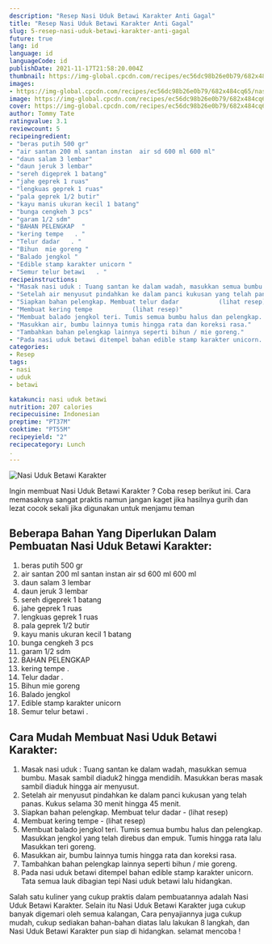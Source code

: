 ```yaml
---
description: "Resep Nasi Uduk Betawi Karakter Anti Gagal"
title: "Resep Nasi Uduk Betawi Karakter Anti Gagal"
slug: 5-resep-nasi-uduk-betawi-karakter-anti-gagal
future: true
lang: id
language: id
languageCode: id
publishDate: 2021-11-17T21:58:20.004Z 
thumbnail: https://img-global.cpcdn.com/recipes/ec56dc98b26e0b79/682x484cq65/nasi-uduk-betawi-karakter-foto-resep-utama.png
images:
- https://img-global.cpcdn.com/recipes/ec56dc98b26e0b79/682x484cq65/nasi-uduk-betawi-karakter-foto-resep-utama.png
image: https://img-global.cpcdn.com/recipes/ec56dc98b26e0b79/682x484cq65/nasi-uduk-betawi-karakter-foto-resep-utama.png
cover: https://img-global.cpcdn.com/recipes/ec56dc98b26e0b79/682x484cq65/nasi-uduk-betawi-karakter-foto-resep-utama.png
author: Tommy Tate
ratingvalue: 3.1
reviewcount: 5
recipeingredient:
- "beras putih 500 gr"
- "air santan 200 ml santan instan  air sd 600 ml 600 ml"
- "daun salam 3 lembar"
- "daun jeruk 3 lembar"
- "sereh digeprek 1 batang"
- "jahe geprek 1 ruas"
- "lengkuas geprek 1 ruas"
- "pala geprek 1/2 butir"
- "kayu manis ukuran kecil 1 batang"
- "bunga cengkeh 3 pcs"
- "garam 1/2 sdm"
- "BAHAN PELENGKAP  "
- "kering tempe   . "
- "Telur dadar   . "
- "Bihun  mie goreng "
- "Balado jengkol "
- "Edible stamp karakter unicorn "
- "Semur telur betawi   . "
recipeinstructions:
- "Masak nasi uduk : Tuang santan ke dalam wadah, masukkan semua bumbu. Masak sambil diaduk2 hingga mendidih. Masukkan beras masak sambil diaduk hingga air menyusut."
- "Setelah air menyusut pindahkan ke dalam panci kukusan yang telah panas. Kukus selama 30 menit hingga 45 menit."
- "Siapkan bahan pelengkap. Membuat telur dadar           (lihat resep)"
- "Membuat kering tempe           (lihat resep)"
- "Membuat balado jengkol teri. Tumis semua bumbu halus dan pelengkap. Masukkan jengkol yang telah direbus dan empuk. Tumis hingga rata lalu Masukkan teri goreng."
- "Masukkan air, bumbu lainnya tumis hingga rata dan koreksi rasa."
- "Tambahkan bahan pelengkap lainnya seperti bihun / mie goreng."
- "Pada nasi uduk betawi ditempel bahan edible stamp karakter unicorn. Tata semua lauk dibagian tepi Nasi uduk betawi lalu hidangkan."
categories:
- Resep
tags:
- nasi
- uduk
- betawi

katakunci: nasi uduk betawi 
nutrition: 207 calories
recipecuisine: Indonesian
preptime: "PT37M"
cooktime: "PT55M"
recipeyield: "2"
recipecategory: Lunch
. 
---
```



![Nasi Uduk Betawi Karakter](https://img-global.cpcdn.com/recipes/ec56dc98b26e0b79/682x484cq65/nasi-uduk-betawi-karakter-foto-resep-utama.png)

Ingin membuat Nasi Uduk Betawi Karakter ? Coba resep berikut ini. Cara memasaknya sangat praktis namun jangan kaget jika hasilnya gurih dan lezat cocok sekali jika digunakan untuk menjamu teman

<!--inarticleads1-->

## Beberapa Bahan Yang Diperlukan Dalam Pembuatan Nasi Uduk Betawi Karakter:

1. beras putih 500 gr
1. air santan 200 ml santan instan  air sd 600 ml 600 ml
1. daun salam 3 lembar
1. daun jeruk 3 lembar
1. sereh digeprek 1 batang
1. jahe geprek 1 ruas
1. lengkuas geprek 1 ruas
1. pala geprek 1/2 butir
1. kayu manis ukuran kecil 1 batang
1. bunga cengkeh 3 pcs
1. garam 1/2 sdm
1. BAHAN PELENGKAP  
1. kering tempe   . 
1. Telur dadar   . 
1. Bihun  mie goreng 
1. Balado jengkol 
1. Edible stamp karakter unicorn 
1. Semur telur betawi   . 



<!--inarticleads2-->

## Cara Mudah Membuat Nasi Uduk Betawi Karakter:

1. Masak nasi uduk : Tuang santan ke dalam wadah, masukkan semua bumbu. Masak sambil diaduk2 hingga mendidih. Masukkan beras masak sambil diaduk hingga air menyusut.
1. Setelah air menyusut pindahkan ke dalam panci kukusan yang telah panas. Kukus selama 30 menit hingga 45 menit.
1. Siapkan bahan pelengkap. Membuat telur dadar -           (lihat resep)
1. Membuat kering tempe -           (lihat resep)
1. Membuat balado jengkol teri. Tumis semua bumbu halus dan pelengkap. Masukkan jengkol yang telah direbus dan empuk. Tumis hingga rata lalu Masukkan teri goreng.
1. Masukkan air, bumbu lainnya tumis hingga rata dan koreksi rasa.
1. Tambahkan bahan pelengkap lainnya seperti bihun / mie goreng.
1. Pada nasi uduk betawi ditempel bahan edible stamp karakter unicorn. Tata semua lauk dibagian tepi Nasi uduk betawi lalu hidangkan.




Salah satu kuliner yang cukup praktis dalam pembuatannya adalah  Nasi Uduk Betawi Karakter. Selain itu  Nasi Uduk Betawi Karakter  juga cukup banyak digemari oleh semua kalangan, Cara penyajiannya juga cukup mudah, cukup sediakan bahan-bahan diatas lalu lakukan 8 langkah, dan  Nasi Uduk Betawi Karakter  pun siap di hidangkan. selamat mencoba !

